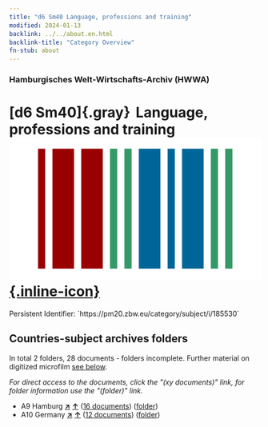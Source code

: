 ```yaml
---
title: "d6 Sm40 Language, professions and training"
modified: 2024-01-13
backlink: ../../about.en.html
backlink-title: "Category Overview"
fn-stub: about
---
```


### Hamburgisches Welt-Wirtschafts-Archiv (HWWA)

# [d6 Sm40]{.gray}&#8201; Language, professions and training &#160; [![Wikidata](/images/Wikidata-logo.svg "Wikidata"){.inline-icon}](http://www.wikidata.org/entity/Q104699265)

<div class="hint">Persistent Identifier: `https://pm20.zbw.eu/category/subject/i/185530`</div>







## Countries-subject archives folders







In total 2 folders, 28 documents - folders incomplete. Further material on digitized microfilm [see below](#filmsections).

_For direct access to the documents, click the "(xy documents)" link, for folder information use the "(folder)" link._


- A9 Hamburg [**&nearr;**](../../../geo/i/140905/about.en.html "Hamburg (all folders)") [**&uarr;**](../../../geo/about.en.html#A9 "Country category system") (<a href="https://pm20.zbw.eu/iiifview/folder/sh/140905,185530" title="about: Hamburg : Language, professions and training" target="_blank">16 documents</a>) ([folder](../../../../folder/sh/1409xx/140905/1855xx/185530/about.en.html))
- A10 Germany [**&nearr;**](../../../geo/i/126128/about.en.html "Germany (all folders)") [**&uarr;**](../../../geo/about.en.html#A10 "Country category system") (<a href="https://pm20.zbw.eu/iiifview/folder/sh/126128,185530" title="about: Germany : Language, professions and training" target="_blank">12 documents</a>) ([folder](../../../../folder/sh/1261xx/126128/1855xx/185530/about.en.html))



<a id="filmsections" />














